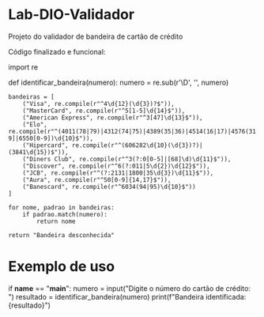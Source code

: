 # Lab-DIO-Validador
Projeto do validador de bandeira de cartão de crédito

Código finalizado e funcional:

import re

def identificar_bandeira(numero):
    numero = re.sub(r'\D', '', numero)

    bandeiras = [
        ("Visa", re.compile(r"^4\d{12}(\d{3})?$")),
        ("MasterCard", re.compile(r"^5[1-5]\d{14}$")),
        ("American Express", re.compile(r"^3[47]\d{13}$")),
        ("Elo", re.compile(r"^(4011(78|79)|4312(74|75)|4389(35|36)|4514(16|17)|4576(31|32)|5041(75|76)|5067(99|98)|5090(41|42)|6277(80|81)|6362(97|98)|6363(68|69)|650\d{2}|6516[5-9]|6550[0-9])\d{10}$")),
        ("Hipercard", re.compile(r"^(606282\d{10}(\d{3})?)|(3841\d{15})$")),
        ("Diners Club", re.compile(r"^3(?:0[0-5]|[68]\d)\d{11}$")),
        ("Discover", re.compile(r"^6(?:011|5\d{2})\d{12}$")),
        ("JCB", re.compile(r"^(?:2131|1800|35\d{3})\d{11}$")),
        ("Aura", re.compile(r"^50[0-9]{14,17}$")),
        ("Banescard", re.compile(r"^6034(94|95)\d{10}$"))
    ]

    for nome, padrao in bandeiras:
        if padrao.match(numero):
            return nome

    return "Bandeira desconhecida"


# Exemplo de uso
if __name__ == "__main__":
    numero = input("Digite o número do cartão de crédito: ")
    resultado = identificar_bandeira(numero)
    print(f"Bandeira identificada: {resultado}")
